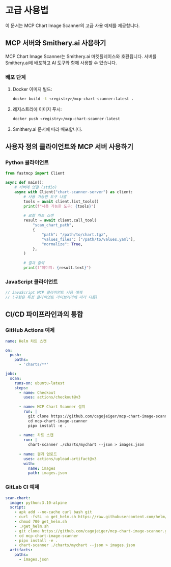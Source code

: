 # 고급 사용법

이 문서는 MCP Chart Image Scanner의 고급 사용 예제를 제공합니다.

## MCP 서버와 Smithery.ai 사용하기

MCP Chart Image Scanner는 Smithery.ai 마켓플레이스와 호환됩니다. 서버를 Smithery.ai에 배포하고 AI 도구와 함께 사용할 수 있습니다.

### 배포 단계

1. Docker 이미지 빌드:
   ```bash
   docker build -t <registry>/mcp-chart-scanner:latest .
   ```

2. 레지스트리에 이미지 푸시:
   ```bash
   docker push <registry>/mcp-chart-scanner:latest
   ```

3. Smithery.ai 문서에 따라 배포합니다.

## 사용자 정의 클라이언트와 MCP 서버 사용하기

### Python 클라이언트

```python
from fastmcp import Client

async def main():
    # 서버에 연결 (stdio)
    async with Client("chart-scanner-server") as client:
        # 사용 가능한 도구 나열
        tools = await client.list_tools()
        print(f"사용 가능한 도구: {tools}")
        
        # 로컬 차트 스캔
        result = await client.call_tool(
            "scan_chart_path",
            {
                "path": "/path/to/chart.tgz",
                "values_files": ["/path/to/values.yaml"],
                "normalize": True,
            },
        )
        
        # 결과 출력
        print(f"이미지: {result.text}")
```

### JavaScript 클라이언트

```javascript
// JavaScript MCP 클라이언트 사용 예제
// (구현은 특정 클라이언트 라이브러리에 따라 다름)
```

## CI/CD 파이프라인과의 통합

### GitHub Actions 예제

```yaml
name: Helm 차트 스캔

on:
  push:
    paths:
      - 'charts/**'

jobs:
  scan:
    runs-on: ubuntu-latest
    steps:
      - name: Checkout
        uses: actions/checkout@v3
      
      - name: MCP Chart Scanner 설치
        run: |
          git clone https://github.com/cagojeiger/mcp-chart-image-scanner.git
          cd mcp-chart-image-scanner
          pipx install -e .
      
      - name: 차트 스캔
        run: |
          chart-scanner ./charts/mychart --json > images.json
      
      - name: 결과 업로드
        uses: actions/upload-artifact@v3
        with:
          name: images
          path: images.json
```

### GitLab CI 예제

```yaml
scan-chart:
  image: python:3.10-alpine
  script:
    - apk add --no-cache curl bash git
    - curl -fsSL -o get_helm.sh https://raw.githubusercontent.com/helm/helm/main/scripts/get-helm-3
    - chmod 700 get_helm.sh
    - ./get_helm.sh
    - git clone https://github.com/cagojeiger/mcp-chart-image-scanner.git
    - cd mcp-chart-image-scanner
    - pipx install -e .
    - chart-scanner ./charts/mychart --json > images.json
  artifacts:
    paths:
      - images.json
```
